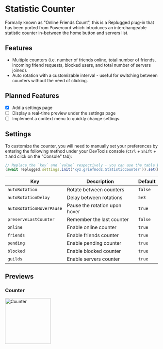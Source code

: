 # Statistic Counter
Formally known as "Online Friends Count", this is a Replugged plug-in that has been ported from Powercord which introduces an interchangeable statistic counter in-between the home button and servers list.

## Features

- Multiple counters (i.e. number of friends online, total number of friends, incoming friend requests, blocked users, and total number of servers joined).
- Auto rotation with a customizable interval - useful for switching between counters without the need of clicking.

## Planned Features
- [x] Add a settings page
- [ ] Display a real-time preview under the settings page
- [ ] Implement a context menu to quickly change settings

## Settings
To customize the counter, you will need to manually set your preferences by entering the following method under your DevTools console (`Ctrl` + `Shift` + `I` and click on the "Console" tab):

```js
// Replace the `key` and `value` respectively - you can use the table below as a reference
(await replugged.settings.init('xyz.griefmodz.StatisticCounter')).set(key, value);
```

| Key                      | Description                    | Default |
| ------------------------ | ------------------------------ | ------- |
| `autoRotation`           | Rotate between counters        | `false` |
| `autoRotationDelay`      | Delay between rotations        | `5e3`   |
| `autoRotationHoverPause` | Pause the rotation upon hover  | `true`  |
| `preserveLastCounter`    | Remember the last counter      | `false` |
| `online`                 | Enable online counter          | `true`  |
| `friends`                | Enable friends counter         | `true`  |
| `pending`                | Enable pending counter         | `true`  |
| `blocked`                | Enable blocked counter         | `true`  |
| `guilds`                 | Enable servers counter         | `true`  |

## Previews

### Counter
<img alt="Counter" src="https://griefmodz.xyz/uploads/yog4NAGa6G.gif" width="150"/>
